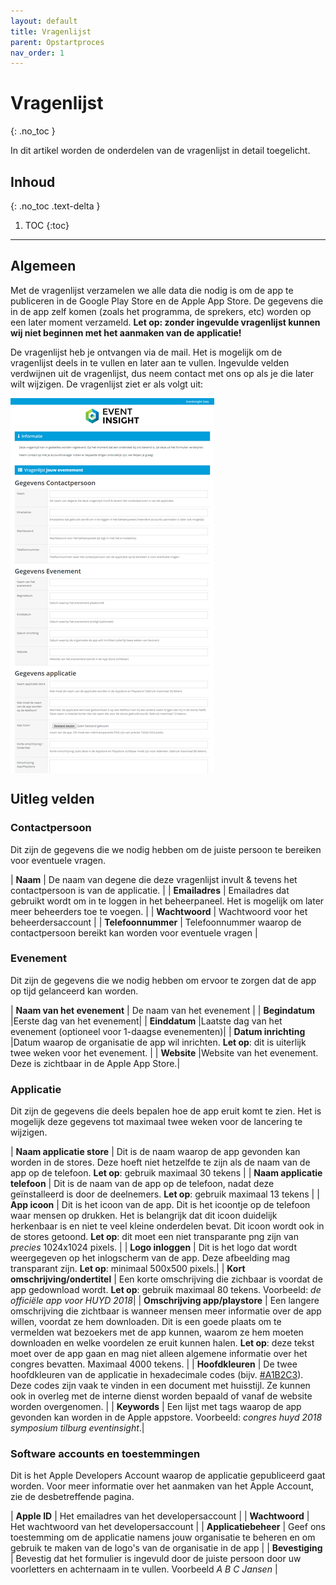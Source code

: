 ```yaml
---
layout: default
title: Vragenlijst
parent: Opstartproces
nav_order: 1
---
```


# Vragenlijst
{: .no_toc }

In dit artikel worden de onderdelen van de vragenlijst in detail toegelicht.

## Inhoud
{: .no_toc .text-delta }

1. TOC
{:toc}

---

## Algemeen

Met de vragenlijst verzamelen we alle data die nodig is om de app te publiceren in de Google Play Store en de Apple App Store. De gegevens die in de app zelf komen (zoals het programma, de sprekers, etc) worden op een later moment verzameld. **Let op: zonder ingevulde vragenlijst kunnen wij niet beginnen met het aanmaken van de applicatie!**

De vragenlijst heb je ontvangen via de mail. Het is mogelijk om de vragenlijst deels in te vullen en later aan te vullen. Ingevulde velden verdwijnen uit de vragenlijst, dus neem contact met ons op als je die later wilt wijzigen. De vragenlijst ziet er als volgt uit:

<div style="overflow-y: scroll; overflow-x: hidden; height: 600px;">
<img alt="De vragenlijst" src="/assets/screenshots/vragenlijst/questions/all_questions.png">
</div>

## Uitleg velden

### Contactpersoon

Dit zijn de gegevens die we nodig hebben om de juiste persoon te bereiken voor eventuele vragen.

| **Naam** | De naam van degene die deze vragenlijst invult & tevens het contactpersoon is van de applicatie. |
| **Emailadres** | Emailadres dat gebruikt wordt om in te loggen in het beheerpaneel. Het is mogelijk om later meer beheerders toe te voegen. |
| **Wachtwoord** | Wachtwoord voor het beheerdersaccount |
| **Telefoonnummer** | Telefoonnummer waarop de contactpersoon bereikt kan worden voor eventuele vragen |

### Evenement

Dit zijn de gegevens die we nodig hebben om ervoor te zorgen dat de app op tijd gelanceerd kan worden.

| **Naam van het evenement** | De naam van het evenement |
| **Begindatum** |Eerste dag van het evenement|
| **Einddatum** |Laatste dag van het evenement (optioneel voor 1-daagse evenementen)|
| **Datum inrichting** |Datum waarop de organisatie de app wil inrichten. **Let op**: dit is uiterlijk twee weken voor het evenement. |
| **Website** |Website van het evenement. Deze is zichtbaar in de Apple App Store.|

### Applicatie

Dit zijn de gegevens die deels bepalen hoe de app eruit komt te zien. Het is mogelijk deze gegevens tot maximaal twee weken voor de lancering te wijzigen.

| **Naam applicatie store** | Dit is de naam waarop de app gevonden kan worden in de stores. Deze hoeft niet hetzelfde te zijn als de naam van de app op de telefoon. **Let op**: gebruik maximaal 30 tekens |
| **Naam applicatie telefoon** | Dit is de naam van de app op de telefoon, nadat deze geïnstalleerd is door de deelnemers. **Let op**: gebruik maximaal 13 tekens |
| **App icoon** | Dit is het icoon van de app. Dit is het icoontje op de telefoon waar mensen op drukken. Het is belangrijk dat dit icoon duidelijk herkenbaar is en niet te veel kleine onderdelen bevat. Dit icoon wordt ook in de stores getoond. **Let op**: dit moet een niet transparante png zijn van *precies* 1024x1024 pixels. |
| **Logo inloggen** | Dit is het logo dat wordt weergegeven op het inlogscherm van de app. Deze afbeelding mag transparant zijn. **Let op**: minimaal 500x500 pixels.|
| **Kort omschrijving/ondertitel** | Een korte omschrijving die zichbaar is voordat de app gedownload wordt. **Let op**: gebruik maximaal 80 tekens. Voorbeeld: *de officiële app voor HUYD 2018*|
| **Omschrijving app/playstore** | Een langere omschrijving die zichtbaar is wanneer mensen meer informatie over de app willen, voordat ze hem downloaden. Dit is een goede plaats om te vermelden wat bezoekers met de app kunnen, waarom ze hem moeten downloaden en welke voordelen ze eruit kunnen halen. **Let op**: deze tekst moet over de app gaan en mag niet alleen algemene informatie over het congres bevatten. Maximaal 4000 tekens. |
| **Hoofdkleuren** | De twee hoofdkleuren van de applicatie in hexadecimale codes (bijv. [#A1B2C3](https://www.google.com/search?q=%23A1B2C3)). Deze codes zijn vaak te vinden in een document met huisstijl. Ze kunnen ook in overleg met de interne dienst worden bepaald of vanaf de website worden overgenomen. |
| **Keywords** | Een lijst met tags waarop de app gevonden kan worden in de Apple appstore. Voorbeeld: *congres huyd 2018 symposium tilburg eventinsight*.|

### Software accounts en toestemmingen

Dit is het Apple Developers Account waarop de applicatie gepubliceerd gaat worden. Voor meer informatie over het aanmaken van het Apple Account, zie de desbetreffende pagina.

| **Apple ID** | Het emailadres van het developersaccount |
| **Wachtwoord** | Het wachtwoord van het developersaccount |
| **Applicatiebeheer** | Geef ons toestemming om de applicatie namens jouw organisatie te beheren en om gebruik te maken van de logo's van de organisatie in de app |
| **Bevestiging** | Bevestig dat het formulier is ingevuld door de juiste persoon door uw voorletters en achternaam in te vullen. Voorbeeld *A B C Jansen* |
